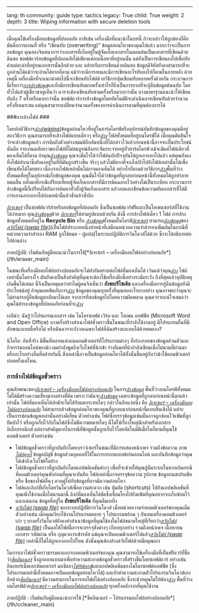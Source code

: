 

---

lang: th
community: guide
type: tactics
legacy: True
child: True
weight: 2
depth: 3
title: Wiping information with secure deletion tools

---

เมื่อคุณใช้เครื่องมือลบข้อมูลที่ปลอดภัย อาทิเช่น เครื่องมือที่แนะนำในบทนี้ ถ้าจะกล่าวให้ถูกต้องก็คือ มันคือการแทนที่ หรือ “เขียนทับ (overwriting)” ข้อมูลอ่อนไหวของคุณไปแล้ว มากกว่าจะเป็นการลบข้อมูล คุณลองจินตนาการว่าเอกสารที่เก็บอยู่ในตู้จัดเก็บเอกสารในตอนต้นเป็นเอกสารที่เขียนด้วยดินสอ ซอฟต์แวร์ลบข้อมูลที่ปลอดภัยไม่เพียงแค่ลบเนื้อหาที่อยู่บนนั้น แต่ยังเป็นการเขียนลงไปเพื่อทับคำแต่ละคำที่อยู่บนเอกสารนั้นอีกด้วย และ คล้ายกับการเขียนด้วยดินสอ ข้อมูลดิจิทัลยังคงสามารถที่จะถูกอ่านได้แม้ว่าจะอ่านได้ยากก็ตาม แม้ว่าจะมีการลบและมีการเขียนอะไรทับลงไปก็ตามในภายหลัง ด้วยเหตุนี้ เครื่องมือที่จะแนะนำต่อไปนี้จะเขียนทับไฟล์ด้วยวิธีการสุ่มเขียนทับหลายครั้งด้วยกัน กระบวนการนี้เรียกว่า[*การล้างข้อมูล*](/th/glossary#Wiping)และยิ่งมีการเขียนทับมากครั้งเท่าไรก็ยิ่งเป็นการยากที่จะกู้คืนข้อมูลต้นฉบับ โดยทั่วไปแล้วผู้เชี่ยวชาญเห็นว่า ควรจะต้องเขียนทับสามครั้งหรือมากกว่านั้น บางมาตรฐานแนะนำให้เขียนทับถึง 7 ครั้งหรือมากกว่านั้น ซอฟต์แวร์การล้างข้อมูลโดยอัตโนมัติจะดำเนินการเขียนทับด้วยจำนวนครั้งที่เหมาะสม แต่คุณสามารถเปลี่ยนจำนวนครั้งของการดำเนินการตามที่คุณต้องการได้ 


###การล้างไฟล์ ### 

โดยปกติวิธีการ[*ล้าง(wiping)*](/th/glossary#Wiping)ข้อมูลอ่อนไหวที่อยู่ในฮาร์ดไดรฟ์หรืออุปกรณ์บันทึกข้อมูลของคุณมีอยู่สองวิธีการ คุณสามารถที่จะล้างไฟล์แบบเดี่ยวๆ หรือ[*ล้าง*](/th/glossary#Wiping) ไฟล์ทั้งหมดที่อยู่บนไดรฟ์ได้ เมื่อคุณตัดสินใจว่าจะล้างข้อมูลแล้ว การคิดถึงตัวอย่างสมมติอีกอันหนึ่งที่ได้กล่าวไว้แล้วก่อนหน้านี้อาจจะเป็นประโยชน์ นั่นคือ รายงานฉบับยาวของไฟล์ที่ไม่สมบูรณ์ยังกระจัดกระจายอยู่ทั่วฮาร์ดไดรฟ์ แม้จะมีแค่ไฟล์เดียวที่มองเห็นได้ก็ตาม ถ้าคุณ[*ล้างข้อมูล*](/th/glossary#Wiping) คุณจะมั่นใจได้ว่าไฟล์ฉบับปัจจุบันได้ถูกเอาออกไปแล้ว แต่คุณยังคงทิ้งไฟล์สำเนาซึ่งยังคงอยู่ในที่ที่มันถูกสร้างขึ้น จริงๆ แล้วไม่มีทางที่จะเล็งเป้าไปยังไฟล์เหล่านั้นได้เพื่อเขียนทับได้โดยตรง เนื่องจากไฟล์เหล่านั้นไม่อาจมองเห็นได้ อย่างไรก็ตามด้วยวิธีการ[*ล้าง*](/tj/glossary#Wiping)พื้นที่ว่างทั้งหมดที่อยู่ในอุปกรณ์เก็บข้อมูลของคุณ คุณมั่นใจได้ว่าข้อมูลที่ถูกลบก่อนหน้านี้ทั้งหมดได้ถูกทำลายหมดสิ้น กลับมาที่กรณีเปรียบเทียบตู้จัดเก็บเอกสารที่มีการติดฉลากไว้อย่างไม่เป็นระเบียบ กระบวนการล้างข้อมูลนี้ก็เปรียบได้กับการค้นหาทั่วทั้งตู้จัดเก็บเอกสาร แล้วลบและเขียนข้อความทับเอกสารที่ได้มีการเอาฉลากออกไปก่อนหน้านี้แล้วซ้ำแล้วซ้ำอีก


[*อิเรเซอร์*](/th/glossary#Eraser) เป็นซอฟต์แวร์สำหรับลบข้อมูลที่ปลอดภัย ซึ่งเป็นซอฟต์แวร์ฟรีและเป็นโอเพนซอร์สที่ใช้งานได้ง่ายมาก คุณ[*ล้างข้อมูล*](/th/glossary#Wiping)ด้วย [*อิเรเซอร์*](/th/glossary#Eraser)ได้สามรูปแบบด้วยกัน ดังนี้ การล้างไฟล์เดี่ยว 1 ไฟล์ การล้างข้อมูลทั้งหมดที่อยู่ใน **Recycle Bin** หรือ [*ล้างข้อมูล*](/th/glossary#Wiping)ทั้งหมดในไดรฟ์[*อิเรเซอร์*](/th/glossary#Eraser) สามารถ[*ล้างข้อมูล*](/th/glossary#Wiping)ของ[*สวัปไฟล์ (swap file)*](/th/glossary#Swap_file)(เป็นไฟล์ประเภทหนึ่งทำหน้าที่เสมือนหน่วยความจำสำรองเพิ่มเติมในกรณีที่หน่วยความจำสำรอง RAM ถูกใช้หมด - ผู้แปล)ในระบบปฏิบัติการวินโดวส์ได้ด้วย ซึ่งจะได้อธิบายต่อไปด้านล่าง

<div class="getstarted" markdown="1">
ภาคปฏิบัติ: เริ่มต้นกับคู่มือแนะนำในการใช้[*อิเรเซอร์ – เครื่องมือลบไฟล์อย่างปลอดภัย*](/th/eraser_main)
</div>

ในขณะที่เครื่องมือลบไฟล์อย่างปลอดภัยจะไม่ทำอันตรายต่อไฟล์ที่มองเห็นได้ เว้นแต่ว่าคุณ[*ล้าง*](/th/glossary#Wiping) ไฟล์เหล่านั้นโดยจงใจ มันยังคงเป็นสิ่งสำคัญที่คุณจะต้องใช้เครื่องมือนี้อย่างระมัดระวัง ถึงที่สุดแล้วอุบัติเหตุเกิดขึ้นได้เสมอ นี่จึงเป็นเหตุผลว่าทำไมผู้คนจึงเห็นว่า **ถังขยะรีไซเคิล** และเครื่องมือการกู้คืนข้อมูลยังมีประโยชน์อยู่ ถ้าคุณเคยชินกับการ[*ล้าง*](/th/glossary#Wiping) ข้อมูลของคุณทุกครั้งที่คุณลบอะไรบางอย่าง คุณอาจพบว่าคุณจะไม่สามารถกู้คืนข้อมูลกลับมาได้เลย จากการที่ลบข้อมูลไปโดยความผิดพลาด คุณควรจะแน่ใจเสมอว่าคุณได้สำรองข้อมูลที่ปลอดภัยก่อนที่จะ[*ล้าง*](/th/glossary#Wiping) 

<div class="background" markdown="1">
เอลีน่า: ฉันรู้ว่าโปรแกรมเอกสาร เช่น ไมโครซอฟต์ เวิร์ด และ โอเพน ออฟฟิศ (Microsoft Word and Open Office) บางครั้งสร้างสำเนาไฟล์ชั่วคราวขึ้นในขณะที่กำลังใช้งานอยู่ มีโปรแกรมอื่นที่มีลักษณะแบบนี้หรือไม่ หรือฉันควรจะกังวลเฉพาะไฟล์ที่ฉันสร้างและลบได้ด้วยตนเอง?


นิโคไล:  อันที่จริง มีพื้นที่หลายแห่งบนคอมพิวเตอร์ที่โปรแกรมต่างๆ ทิ้งร่องรอยของข้อมูลส่วนตัวและกิจกรรมออนไลน์ของน้า ผมกำลังพูดถึงเว็บไซต์ที่น้าเข้า ร่างอีเมลที่น้ากำลังเขียนเมื่อไม่นานที่ผ่านมา หรืออะไรอย่างอื่นที่คล้ายกันนี้ สิ่งเหล่านี้อาจเป็นข้อมูลอ่อนไหวได้ทั้งนั้นขึ้นอยู่กับว่าน้าใช้คอมพิวเตอร์บ่อยครั้งแค่ไหน.
</div>

### การล้างไฟล์ข้อมูลชั่วคราว ###

คุณลักษณะของ[*อิเรเซอร์ – เครื่องมือลบไฟล์อย่างปลอดภัย*](/th/eraser_main) ในการ[*ล้างข้อมูล*](/th/glossary#Wiping) พื้นที่ว่างบนไดรฟ์ทั้งหมดไม่ได้มีสร้างความเสี่ยงมากอย่างที่คิด เพราะว่ามันจะ[*ล้างข้อมูล*](/th/glossary#Wiping) เฉพาะข้อมูลที่ถูกลบก่อนหน้านี้มาแล้วเท่านั้น ไฟล์ที่มองเห็นได้ปกติจะไม่ได้รับผลกระทบใดๆ กล่าวในอีกแง่หนึ่ง คือ [*อิเรเซอร์ – เครื่องมือลบไฟล์อย่างปลอดภัย*](/th/eraser_main) ไม่สามารถล้างข้อมูลอ่อนไหวของคุณที่ถูกลบมาก่อนหน้านี้แบบสิ้นเชิงได้ แต่จะเป็นการซ่อนข้อมูลเหล่านั้นอย่างดีเยี่ยม ตัวอย่างเช่น ไฟล์ซึ่งบรรจุข้อมูลเช่นนั้นอาจถูกซ่อนไว้แฟ้มที่ถูกปิดบังไว้ หรือถูกเก็บไว้กับในไฟล์ซึ่งไม่มีความหมายใดๆ นี่ไม่ใช่เรื่องใหญ่นักสำหรับเอกสารอิเล็กทรอนิกส์ แต่อาจสำคัญมากในกรณีที่ข้อมูลนั้นถูกเก็บไว้โดยอัตโนมัติเมื่อใดก็ตามที่คุณใช้คอมพิวเตอร์ ตัวอย่างเช่น

- ไฟล์ข้อมูลชั่วคราวที่ถูกบันทึกโดยเบราว์เซอร์ในขณะที่มีการแสดงหน้าเพจ รวมถึงข้อความ ภาพ[*ไฟล์คุกกี้*](/th/glossary#Cookie) ข้อมูลบัญชี ข้อมูลส่วนบุคคลที่ใช้ในการกรอกแบบฟอร์มออนไลน์ และบันทึกข้อมูลว่าคุณได้เข้าถึงเว็บไซต์ใดบ้าง
- ไฟล์ข้อมูลชั่วคราวที่ถูกบันทึกโดยแอปพลิเคชันต่างๆ เพื่อที่จะช่วยให้คุณกู้คืนระบบในหากเกิดกรณีที่คอมพิวเตอร์คุณพังก่อนที่คุณจะบันทึก ไฟล์เหล่านี้อาจบรรจุข้อความ รูปภาพ ข้อมูลบนสเปรดชีท หรือ ชื่อของไฟล์อื่นๆ ควบคู่ไปกับข้อมูลที่อาจมีความอ่อนไหว
- ไฟล์และลิงก์ที่เก็บโดยวินโดวส์เพื่อความสะดวก เช่น ปุ่มลัด (shortcuts) ไปยังแอปพลิเคชันที่คุณเพิ่งใช้งานเมื่อไม่นานมานี้ ลิงก์ที่มองเห็นได้ชัดซึ่งเชื่อมโยงไปยังแฟ้มที่คุณอยากจะเก็บซ่อนไว้ และแน่นอน ข้อมูลที่อยู่ใน <b>ถังขยะรีไซเคิล</b> ที่คุณลืมเททิ้ง
- [*สวับไฟล์ (swap file)*](/th/glossary#Swap_file) ของระบบปฏิบัติการวินโดวส์ เมื่อหน่วยความจำคอมพิวเตอร์ของคุณเต็ม ตัวอย่างเช่น เมื่อคุณเรียกใช้งานโปรแกรมหลาย ๆ โปรแกรมพร้อม ๆ กันบนเครื่องคอมพิวเตอร์เก่า ๆ บางครั้งวินโดวส์ยังคงทำสำเนาข้อมูลที่คุณใช้ลงในไฟล์ขนาดใหญ่ที่เรียกว่า[*สวับไฟล์ (swap file)*](/th/glossary#Swap_file) เป็นผลให้ไฟล์นี้อาจจะบรรจุสิ่งต่างๆ เกือบทุกอย่าง รวมถึงหน้าเพจ เนื้อหาบนเอกสาร รหัสผ่าน หรือ กุญแจการเข้ารหัส แม้คุณจะปิดคอมพิวเตอร์ไปแล้ว[*สวับไฟล์ (swap file)*](/th/glossary#Swap_file) เหล่านี้ก็ไม่ได้ถูกเอาออกไปไหน ดังนั้นคุณต้องล้างสวับไฟล์ด้วยมือคุณเอง 


ในการเอาไฟล์ชั่วคราวธรรมดาออกจากคอมพิวเตอร์ของคุณ คุณสามารถใช้เครื่องมือที่เป็นฟรีแวร์ที่ชื่อว่า[*ซีคลีนเนอร์*](/th/glossary#CCleaner) ซึ่งถูกออกแบบมาเพื่อทำความสะอาดข้อมูลชั่วคราวที่สร้างขึ้นโดยซอฟต์แวร์ อย่างเช่น อินเทอร์เน็ตเอกซ์พลอเรอร์ มอซิลลา[*ไฟร์ฟอกซ์*](/th/glossary#Firefox)และแอปพลิเคชันของไมโครซอฟต์ออฟฟิศ (ซึ่งโปรแกรมเหล่านี้ทั้งหมดอาจเปิดเผยข้อมูลอ่อนไหวได้) และยังทำความสะอาดตัวโปรแกรมวินโดวส์เองอีกด้วย[*ซีคลีนเนอร์*](/th/glossary#CCleaner) มีความสามารถในการลบไฟล์ได้อย่างปลอดภัย ซึ่งจะช่วยคุณไม่ให้ต้อง[*ล้าง*](/th/glossary#Wiping) พื้นที่ว่างบนไดรฟ์ด้วย[*อิเรเซอร์ – เครื่องมือลบไฟล์อย่างปลอดภัย*](/th/eraser_main) ทุกครั้งหลังจากที่คุณใช้งาน


<div class="getstarted" markdown="1">
ภาคปฏิบัติ : เริ่มต้นกับคู่มือแนะนำการใช้ [*ซีคลีนเนอร์ – โปรแกรมลบไฟล์อย่างปลอดภัย*](/th/ccleaner_main)
</div>

